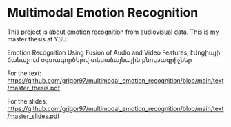 # Multimodal Emotion Recognition

This project is about emotion recognition from audiovisual data. This is my master thesis at YSU.

Emotion Recognition Using Fusion of Audio and Video Features,
էմոցիայի ճանաչում օգտագործելով տեսաձայնային բնութագրիչներ

For the text:
https://github.com/grigor97/multimodal_emotion_recognition/blob/main/text/master_thesis.pdf

For the slides:
https://github.com/grigor97/multimodal_emotion_recognition/blob/main/text/master_slides.pdf
